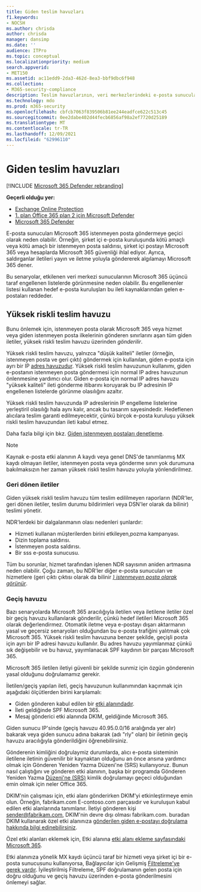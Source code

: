 ```yaml
---
title: Giden teslim havuzları
f1.keywords:
- NOCSH
ms.author: chrisda
author: chrisda
manager: dansimp
ms.date: ''
audience: ITPro
ms.topic: conceptual
ms.localizationpriority: medium
search.appverid:
- MET150
ms.assetid: ac11edd9-2da3-462d-8ea3-bbf9dbc6f948
ms.collection:
- M365-security-compliance
description: Teslim havuzlarının, veri merkezlerindeki e-posta sunucularının itibarını Microsoft 365 öğrenin.
ms.technology: mdo
ms.prod: m365-security
ms.openlocfilehash: cbfcb7063f839506b81ee244eadfce622c513c45
ms.sourcegitcommit: 0ee2dabe402d44fecb6856af98a2ef7720d25189
ms.translationtype: MT
ms.contentlocale: tr-TR
ms.lasthandoff: 12/09/2021
ms.locfileid: "62996110"
---
```

# <a name="outbound-delivery-pools"></a>Giden teslim havuzları

[!INCLUDE [Microsoft 365 Defender rebranding](../includes/microsoft-defender-for-office.md)]

**Geçerli olduğu yer:**
- [Exchange Online Protection](exchange-online-protection-overview.md)
- [1. plan Office 365 plan 2 için Microsoft Defender](defender-for-office-365.md)
- [Microsoft 365 Defender](../defender/microsoft-365-defender.md)

E-posta sunucuları Microsoft 365 istenmeyen posta göndermeye geçici olarak neden olabilir. Örneğin, şirket içi e-posta kuruluşunda kötü amaçlı veya kötü amaçlı bir istenmeyen posta saldırısı, şirket içi postayı Microsoft 365 veya hesaplarda Microsoft 365 güvenliği ihlal ediyor. Ayrıca, saldırganlar iletileri yayın ve iletme yoluyla göndererek algılamayı Microsoft 365 dener.

Bu senaryolar, etkilenen veri merkezi sunucularının Microsoft 365 üçüncü taraf engellenen listelerde görünmesine neden olabilir. Bu engellenenler listesi kullanan hedef e-posta kuruluşları bu ileti kaynaklarından gelen e-postaları reddeder.

## <a name="high-risk-delivery-pool"></a>Yüksek riskli teslim havuzu
Bunu önlemek için, istenmeyen posta olarak Microsoft 365 veya hizmet veya giden istenmeyen posta ilkelerinin gönderen sınırlarını aşan tüm giden iletiler, yüksek riskli teslim havuzu üzerinden _gönderilir_.[](/office365/servicedescriptions/exchange-online-service-description/exchange-online-limits#sending-limits-across-office-365-options) [](configure-the-outbound-spam-policy.md)

Yüksek riskli teslim havuzu, yalnızca "düşük kaliteli" iletiler (örneğin, istenmeyen posta ve geri çıktı) göndermek için kullanılan, giden e-posta için ayrı bir IP [adres havuzudur](backscatter-messages-and-eop.md). Yüksek riskli teslim havuzunun kullanımı, giden e-postanın istenmeyen posta göndermesi için normal IP adres havuzunun önlenmesine yardımcı olur. Giden e-posta için normal IP adres havuzu "yüksek kaliteli" ileti gönderme itibarını koruyarak bu IP adresinin IP engellenen listelerde görünme olasılığını azaltır.

Yüksek riskli teslim havuzunda IP adreslerinin IP engelleme listelerine yerleştiril olasılığı hala aynı kalır, ancak bu tasarım sayesindedir. Hedeflenen alıcılara teslim garanti edilmeyecektir, çünkü birçok e-posta kuruluşu yüksek riskli teslim havuzundan ileti kabul etmez.

Daha fazla bilgi için bkz. [Giden istenmeyen postaları denetleme](outbound-spam-controls.md).

> [!NOTE]
> Kaynak e-posta etki alanının A kaydı veya genel DNS'de tanımlanmış MX kaydı olmayan iletiler, istenmeyen posta veya gönderme sınırı yok durumuna bakılmaksızın her zaman yüksek riskli teslim havuzu yoluyla yönlendirilmez.

### <a name="bounce-messages"></a>Geri dönen iletiler

Giden yüksek riskli teslim havuzu tüm teslim edililmeyen raporların (NDR'ler, geri dönen iletiler, teslim durumu bildirimleri veya DSN'ler olarak da bilinir) teslimi yönetir.

NDR'lerdeki bir dalgalanmanın olası nedenleri şunlardır:

- Hizmeti kullanan müşterilerden birini etkileyen,pozma kampanyası.
- Dizin toplama saldırısı.
- İstenmeyen posta saldırısı.
- Bir sss e-posta sunucusu.

Tüm bu sorunlar, hizmet tarafından işlenen NDR sayısının aniden artmasına neden olabilir. Çoğu zaman, bu NDR'ler diğer e-posta sunucuları ve hizmetlere (geri çıktı çıktısı olarak da bilinir _[) istenmeyen posta olarak görünür](backscatter-messages-and-eop.md)_.


### <a name="relay-pool"></a>Geçiş havuzu

Bazı senaryolarda Microsoft 365 aracılığıyla iletilen veya iletilene iletiler özel bir geçiş havuzu kullanılarak gönderilir, çünkü hedef iletileri Microsoft 365 olarak değerlendirmez. Otomatik iletme veya e-postayı dışarı aktarmanın yasal ve geçersiz senaryoları olduğundan bu e-posta trafiğini yalıtmak çok Microsoft 365. Yüksek riskli teslim havuzuna benzer şekilde, geçişli posta için ayrı bir IP adresi havuzu kullanılır. Bu adres havuzu yayımlanmaz çünkü sık değişebilir ve bu havuz, yayımlanacak SPF kaydının bir parçası Microsoft 365.

Microsoft 365 iletilen iletiyi güvenli bir şekilde sunmiz için özgün gönderenin yasal olduğunu doğrulamamız gerekir.

İletilen/geçiş yapılan ileti, geçiş havuzunun kullanımından kaçınmak için aşağıdaki ölçütlerden birini karşılamalı:

- Giden gönderen kabul edilen bir [etki alanındadır](/exchange/mail-flow-best-practices/manage-accepted-domains/manage-accepted-domains).
- İleti geldiğinde SPF Microsoft 365.
- Mesaj gönderici etki alanında DKIM, geldiğinde Microsoft 365.
 
Giden sunucu IP'sinde (geçiş havuzu 40.95.0.0/16 aralığında yer alır) bakarak veya giden sunucu adına bakarak (adı "rly" olan) bir iletinin geçiş havuzu aracılığıyla gönderildiğini öğrenebilirsiniz.

Gönderenin kimliğini doğrulaymiz durumlarda, alıcı e-posta sisteminin iletilene iletinin güvenilir bir kaynaktan olduğunu an önce ansına yardımcı olmak için Gönderen Yeniden Yazma Düzeni'ne (SRS) kullanıyoruz. Bunun nasıl çalıştığını ve gönderen etki alanının, başka bir programda Gönderen Yeniden Yazma [Düzeni'ne (SRS)](/office365/troubleshoot/antispam/sender-rewriting-scheme) kimlik doğrulamayı geçeci olduğundan emin olmak için neler Office 365.

DKIM'nin çalışması için, etki alanı gönderirken DKIM'yi etkinleştirmeye emin olun. Örneğin, fabrikam.com E-contoso.com parçasıdır ve kuruluşun kabul edilen etki alanlarında tanımlanır. İletiyi gönderen kişi sender@fabrikam.com, DKIM'nin devre dışı olması fabrikam.com. buradan DKIM kullanarak özel etki alanınıza [gönderilen giden e-postayı doğrulama hakkında bilgi edinebilirsiniz](use-dkim-to-validate-outbound-email.md).

Özel etki alanları eklemek için, Etki alanına [etki alanı ekleme sayfasındaki Microsoft 365](../../admin/setup/add-domain.md).

Etki alanınıza yönelik MX kaydı üçüncü taraf bir hizmeti veya şirket içi bir e-posta sunucusunu kullanıyorsa, Bağlayıcılar için Gelişmiş [Filtreleme'ye gerek vardır](/exchange/mail-flow-best-practices/use-connectors-to-configure-mail-flow/enhanced-filtering-for-connectors). İyileştirilmiş Filtreleme, SPF doğrulamanın gelen posta için doğru olduğunu ve geçiş havuzu üzerinden e-posta gönderilmesini önlemeyi sağlar.

